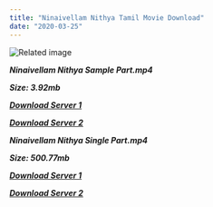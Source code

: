 ```yaml
---
title: "Ninaivellam Nithya Tamil Movie Download"
date: "2020-03-25"
---
```


![Related image](https://lh3.googleusercontent.com/Z8b_7iWzz19abZQtMth4ZRv_NB6xiU9G2Tg-ne2LNwMijHAn8xldA9AaX-5e0M-thGv0rUNImySUW1l2Wasw2OBAcxF-wZl_BQRlcQxJEuZciGpMIObFH_mSwXeXenb75w=s412)

**_Ninaivellam Nithya Sample Part.mp4_**

**_Size: 3.92mb_**

**_[Download Server 1](http://b2.wetransfer.vip/files/{b8ae04a0e9ab0f9e64837bab03a252825878f388f00779843f60cec38aa445db}20Actor{b8ae04a0e9ab0f9e64837bab03a252825878f388f00779843f60cec38aa445db}20Hits{b8ae04a0e9ab0f9e64837bab03a252825878f388f00779843f60cec38aa445db}20Collection/Karthik{b8ae04a0e9ab0f9e64837bab03a252825878f388f00779843f60cec38aa445db}20Movies{b8ae04a0e9ab0f9e64837bab03a252825878f388f00779843f60cec38aa445db}20Collections/Ninaivellam{b8ae04a0e9ab0f9e64837bab03a252825878f388f00779843f60cec38aa445db}20Nithya{b8ae04a0e9ab0f9e64837bab03a252825878f388f00779843f60cec38aa445db}20(1982)/Ninaivellam{b8ae04a0e9ab0f9e64837bab03a252825878f388f00779843f60cec38aa445db}20Nithya{b8ae04a0e9ab0f9e64837bab03a252825878f388f00779843f60cec38aa445db}20{b8ae04a0e9ab0f9e64837bab03a252825878f388f00779843f60cec38aa445db}20Sample{b8ae04a0e9ab0f9e64837bab03a252825878f388f00779843f60cec38aa445db}20HD.mp4)_**

**_[Download Server 2](http://b2.wetransfer.vip/files/{b8ae04a0e9ab0f9e64837bab03a252825878f388f00779843f60cec38aa445db}20Actor{b8ae04a0e9ab0f9e64837bab03a252825878f388f00779843f60cec38aa445db}20Hits{b8ae04a0e9ab0f9e64837bab03a252825878f388f00779843f60cec38aa445db}20Collection/Karthik{b8ae04a0e9ab0f9e64837bab03a252825878f388f00779843f60cec38aa445db}20Movies{b8ae04a0e9ab0f9e64837bab03a252825878f388f00779843f60cec38aa445db}20Collections/Ninaivellam{b8ae04a0e9ab0f9e64837bab03a252825878f388f00779843f60cec38aa445db}20Nithya{b8ae04a0e9ab0f9e64837bab03a252825878f388f00779843f60cec38aa445db}20(1982)/Ninaivellam{b8ae04a0e9ab0f9e64837bab03a252825878f388f00779843f60cec38aa445db}20Nithya{b8ae04a0e9ab0f9e64837bab03a252825878f388f00779843f60cec38aa445db}20{b8ae04a0e9ab0f9e64837bab03a252825878f388f00779843f60cec38aa445db}20Sample{b8ae04a0e9ab0f9e64837bab03a252825878f388f00779843f60cec38aa445db}20HD.mp4)_**

**_Ninaivellam Nithya Single Part.mp4_**

**_Size: 500.77mb_**

**_[Download Server 1](http://b2.wetransfer.vip/files/{b8ae04a0e9ab0f9e64837bab03a252825878f388f00779843f60cec38aa445db}20Actor{b8ae04a0e9ab0f9e64837bab03a252825878f388f00779843f60cec38aa445db}20Hits{b8ae04a0e9ab0f9e64837bab03a252825878f388f00779843f60cec38aa445db}20Collection/Karthik{b8ae04a0e9ab0f9e64837bab03a252825878f388f00779843f60cec38aa445db}20Movies{b8ae04a0e9ab0f9e64837bab03a252825878f388f00779843f60cec38aa445db}20Collections/Ninaivellam{b8ae04a0e9ab0f9e64837bab03a252825878f388f00779843f60cec38aa445db}20Nithya{b8ae04a0e9ab0f9e64837bab03a252825878f388f00779843f60cec38aa445db}20(1982)/Ninaivellam{b8ae04a0e9ab0f9e64837bab03a252825878f388f00779843f60cec38aa445db}20Nithya{b8ae04a0e9ab0f9e64837bab03a252825878f388f00779843f60cec38aa445db}20{b8ae04a0e9ab0f9e64837bab03a252825878f388f00779843f60cec38aa445db}20Single{b8ae04a0e9ab0f9e64837bab03a252825878f388f00779843f60cec38aa445db}20Part{b8ae04a0e9ab0f9e64837bab03a252825878f388f00779843f60cec38aa445db}20HD.mp4)_**

**_[Download Server 2](http://b2.wetransfer.vip/files/{b8ae04a0e9ab0f9e64837bab03a252825878f388f00779843f60cec38aa445db}20Actor{b8ae04a0e9ab0f9e64837bab03a252825878f388f00779843f60cec38aa445db}20Hits{b8ae04a0e9ab0f9e64837bab03a252825878f388f00779843f60cec38aa445db}20Collection/Karthik{b8ae04a0e9ab0f9e64837bab03a252825878f388f00779843f60cec38aa445db}20Movies{b8ae04a0e9ab0f9e64837bab03a252825878f388f00779843f60cec38aa445db}20Collections/Ninaivellam{b8ae04a0e9ab0f9e64837bab03a252825878f388f00779843f60cec38aa445db}20Nithya{b8ae04a0e9ab0f9e64837bab03a252825878f388f00779843f60cec38aa445db}20(1982)/Ninaivellam{b8ae04a0e9ab0f9e64837bab03a252825878f388f00779843f60cec38aa445db}20Nithya{b8ae04a0e9ab0f9e64837bab03a252825878f388f00779843f60cec38aa445db}20{b8ae04a0e9ab0f9e64837bab03a252825878f388f00779843f60cec38aa445db}20Single{b8ae04a0e9ab0f9e64837bab03a252825878f388f00779843f60cec38aa445db}20Part{b8ae04a0e9ab0f9e64837bab03a252825878f388f00779843f60cec38aa445db}20HD.mp4)_**
